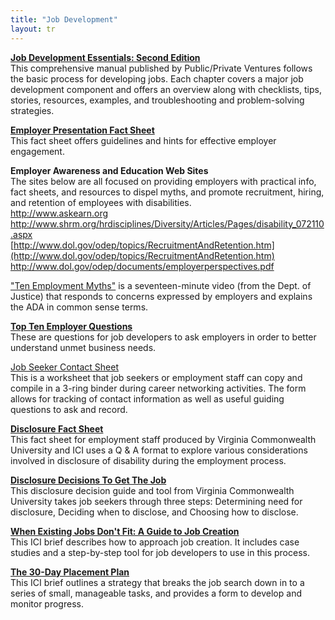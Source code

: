 ```yaml
---
title: "Job Development"
layout: tr
---
```


**<a href="http://www.tacene.org/sites/tacene.org/files/files/Job_Dev_Essentials.pdf">Job Development Essentials: Second Edition</a>**  
This comprehensive manual published by Public/Private Ventures follows the basic process for developing jobs. Each chapter covers a major job development component and offers an overview along with checklists, tips, stories, resources, examples, and troubleshooting and problem-solving strategies.

**[Employer Presentation Fact Sheet](/files/EmployerPresentations.doc)**  
This fact sheet offers guidelines and hints for effective employer engagement.


**Employer Awareness and Education Web Sites**  
The sites below are all focused on providing employers with practical info, fact sheets, and resources to dispel myths, and promote recruitment, hiring, and retention of employees with disabilities.  
<a href="http://www.askearn.org">http://www.askearn.org</a>  
<a href="http://www.shrm.org/hrdisciplines/Diversity/Articles/Pages/disability_072110.aspx"> http://www.shrm.org/hrdisciplines/Diversity/Articles/Pages/disability_072110.aspx</a>  
[http://www.dol.gov/odep/topics/RecruitmentAndRetention.htm](http://www.dol.gov/odep/topics/RecruitmentAndRetention.htm)  
<a href="http://www.dol.gov/odep/documents/employerperspectives.pdf">http://www.dol.gov/odep/documents/employerperspectives.pdf</a>

<a href="http://www.ada.gov/videogallery.htm
">"Ten Employment Myths"</a> is a seventeen-minute video (from the Dept. of Justice) that responds to concerns expressed by employers and explains the ADA in common sense terms.

**[Top Ten Employer Questions](/files/TopTenQuestions.doc)**  
These are questions for job developers to ask employers in order to better understand unmet business needs.

[Job Seeker Contact Sheet](/files/Jobseeker_contact_sheet.doc)  
This is a worksheet that job seekers or employment staff can copy and compile in a 3-ring binder during career networking activities. The form allows for tracking of contact information as well as useful guiding questions to ask and record.

**<a href="http://www.worksupport.com/documents/disclosure.pdf">Disclosure Fact Sheet</a>**  
This fact sheet for employment staff produced by Virginia Commonwealth University and ICI uses a Q & A format to explore various considerations involved in disclosure of disability during the employment process.

**<a href="http://www.worksupport.com/documents/disclosure_decisions1.pdf">Disclosure Decisions To Get The Job</a>**  
This disclosure decision guide and tool from Virginia Commonwealth University takes job seekers through three steps: Determining need for disclosure, Deciding when to disclose, and Choosing how to disclose.

**<a href="https://www.communityinclusion.org/article.php?article_id=126&type=topic&id=3
">When Existing Jobs Don't Fit: A Guide to Job Creation</a>**  
 This ICI brief describes how to approach job creation. It includes case studies and a step-by-step tool for job developers to use in this process.  

**<a href="https://www.communityinclusion.org/article.php?article_id=151&type=topic&id=3
"> The 30-Day Placement Plan</a>**  
This ICI brief outlines a strategy that breaks the job search down in to a series of small, manageable tasks, and provides a form to develop and monitor progress.
